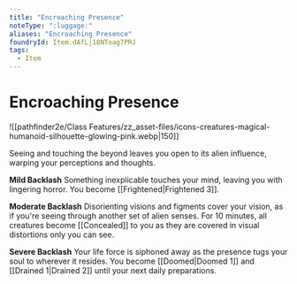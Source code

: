 ```yaml
---
title: "Encroaching Presence"
noteType: ":luggage:"
aliases: "Encroaching Presence"
foundryId: Item.dAfLj18NToag7PRJ
tags:
  - Item
---
```


# Encroaching Presence
![[pathfinder2e/Class Features/zz_asset-files/icons-creatures-magical-humanoid-silhouette-glowing-pink.webp|150]]

Seeing and touching the beyond leaves you open to its alien influence, warping your perceptions and thoughts.

**Mild Backlash** Something inexplicable touches your mind, leaving you with lingering horror. You become [[Frightened|Frightened 3]].

**Moderate Backlash** Disorienting visions and figments cover your vision, as if you're seeing through another set of alien senses. For 10 minutes, all creatures become [[Concealed]] to you as they are covered in visual distortions only you can see.

**Severe Backlash** Your life force is siphoned away as the presence tugs your soul to wherever it resides. You become [[Doomed|Doomed 1]] and [[Drained 1|Drained 2]] until your next daily preparations.
